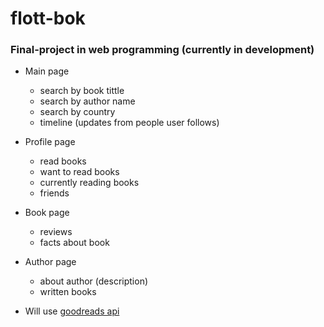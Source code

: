 # flott-bok

### Final-project in web programming (currently in development)

* Main page
  * search by book tittle
  * search by author name
  * search by country
  * timeline (updates from people user follows)

* Profile page
  * read books
  * want to read books
  * currently reading books
  * friends
  
* Book page
  * reviews
  * facts about book
  
* Author page
  * about author (description)
  * written books
  

* Will use [goodreads api](https://www.goodreads.com/api/) 
  
